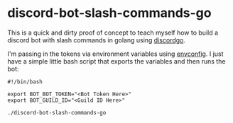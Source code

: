 # discord-bot-slash-commands-go
This is a quick and dirty proof of concept to teach myself how to build a discord bot with slash commands
in golang using [discordgo](https://github.com/bwmarrin/discordgo).

I'm passing in the tokens via environment variables using [envconfig](https://github.com/kelseyhightower/envconfig).
I just have a simple little bash script that exports the variables and then runs the bot:
```
#!/bin/bash

export BOT_BOT_TOKEN="<Bot Token Here>"
export BOT_GUILD_ID="<Guild ID Here>"

./discord-bot-slash-commands-go
```
